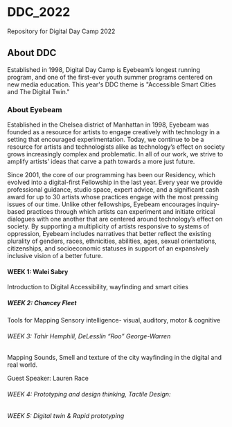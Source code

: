 # DDC_2022
Repository for Digital Day Camp 2022
## About DDC
Established in 1998, Digital Day Camp is Eyebeam’s longest running program, and one of the first-ever youth summer programs centered on new media education. This year's DDC theme is "Accessible Smart Cities and The Digital Twin."
### About Eyebeam 	

Established in the Chelsea district of Manhattan in 1998, Eyebeam was founded as a resource for artists to engage creatively with technology in a setting that encouraged experimentation. Today, we continue to be a resource for artists and technologists alike as technology’s effect on society grows increasingly complex and problematic. In all of our work, we strive to amplify artists’ ideas that carve a path towards a more just future.

Since 2001, the core of our programming has been our Residency, which evolved into a digital-first Fellowship in the last year. Every year we provide professional guidance, studio space, expert advice, and a significant cash award for up to 30 artists whose practices engage with the most pressing issues of our time. Unlike other fellowships, Eyebeam encourages inquiry-based practices through which artists can experiment and initiate critical dialogues with one another that are centered around technology’s effect on society. By supporting a multiplicity of artists responsive to systems of oppression, Eyebeam includes narratives that better reflect the existing plurality of genders, races, ethnicities, abilities, ages, sexual orientations, citizenships, and socioeconomic statuses in support of an expansively inclusive vision of a better future.
#### WEEK 1: Walei Sabry
 Introduction to Digital Accessibility, wayfinding and smart cities
 ##### WEEK 2: Chancey Fleet
 Tools for Mapping Sensory intelligence- visual, auditory, motor & cognitive
 ###### WEEK 3: Tahir Hemphill, DeLesslin “Roo” George-Warren
  Mapping Sounds, Smell and texture of the city wayfinding in the digital and real world.
  
  Guest Speaker: Lauren Race
  ###### WEEK 4: Prototyping and design thinking, Tactile Design:
  ###### WEEK 5: Digital twin & Rapid prototyping
